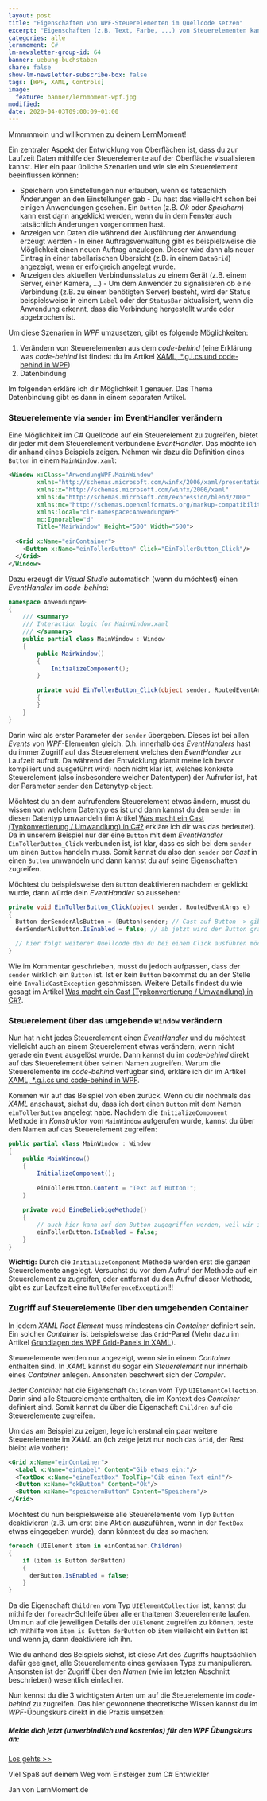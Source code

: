 ```yaml
---
layout: post
title: "Eigenschaften von WPF-Steuerelementen im Quellcode setzen"
excerpt: "Eigenschaften (z.B. Text, Farbe, ...) von Steuerelementen kannst du zur Laufzeit aus dem C# Quellcode ändern."
categories: alle
lernmoment: C#
lm-newsletter-group-id: 64
banner: uebung-buchstaben
share: false
show-lm-newsletter-subscribe-box: false
tags: [WPF, XAML, Controls]
image:
  feature: banner/lernmoment-wpf.jpg
modified:
date: 2020-04-03T09:00:09+01:00
---
```


Mmmmmoin und willkommen zu deinem LernMoment!

Ein zentraler Aspekt der Entwicklung von Oberflächen ist, dass du zur Laufzeit Daten mithilfe der Steuerelemente auf der Oberfläche visualisieren kannst. Hier ein paar übliche Szenarien und wie sie ein Steuerelement beeinflussen können:

- Speichern von Einstellungen nur erlauben, wenn es tatsächlich Änderungen an den Einstellungen gab - Du hast das vielleicht schon bei einigen Anwendungen gesehen. Ein `Button` (z.B. *Ok* oder *Speichern*) kann erst dann angeklickt werden, wenn du in dem Fenster auch tatsächlich Änderungen vorgenommen hast.
- Anzeigen von Daten die während der Ausführung der Anwendung erzeugt werden - In einer Auftragsverwaltung gibt es beispielsweise die Möglichkeit einen neuen Auftrag anzulegen. Dieser wird dann als neuer Eintrag in einer tabellarischen Übersicht (z.B. in einem `DataGrid`) angezeigt, wenn er erfolgreich angelegt wurde.
- Anzeigen des aktuellen Verbindunsstatus zu einem Gerät (z.B. einem Server, einer Kamera, ...) - Um dem Anwender zu signalisieren ob eine Verbindung (z.B. zu einem benötigten Server) besteht, wird der Status beispielsweise in einem `Label` oder der `StatusBar` aktualisiert, wenn die Anwendung erkennt, dass die Verbindung hergestellt wurde oder abgebrochen ist.

Um diese Szenarien in *WPF* umzusetzen, gibt es folgende Möglichkeiten:
1. Verändern von Steuerelementen aus dem *code-behind* (eine Erklärung was *code-behind* ist findest du im Artikel [XAML, *.g.i.cs und code-behind in WPF](/alle/xaml-code-behind/))
2. Datenbindung

Im folgenden erkläre ich dir Möglichkeit 1 genauer. Das Thema Datenbindung gibt es dann in einem separaten Artikel.

### Steuerelemente via `sender` im EventHandler verändern
Eine Möglichkeit im *C#* Quellcode auf ein Steuerelement zu zugreifen, bietet dir jeder mit dem Steuerelement verbundene *EventHandler*. Das möchte ich dir anhand eines Beispiels zeigen. Nehmen wir dazu die Definition eines `Button` in einem `MainWindow.xaml`:

```xml
<Window x:Class="AnwendungWPF.MainWindow"
        xmlns="http://schemas.microsoft.com/winfx/2006/xaml/presentation"
        xmlns:x="http://schemas.microsoft.com/winfx/2006/xaml"
        xmlns:d="http://schemas.microsoft.com/expression/blend/2008"
        xmlns:mc="http://schemas.openxmlformats.org/markup-compatibility/2006"
        xmlns:local="clr-namespace:AnwendungWPF"
        mc:Ignorable="d"
        Title="MainWindow" Height="500" Width="500">
  
  <Grid x:Name="einContainer">
    <Button x:Name="einTollerButton" Click="EinTollerButton_Click"/>
  </Grid>
</Window>
```

Dazu erzeugt dir *Visual Studio* automatisch (wenn du möchtest) einen *EventHandler* im *code-behind*:

```csharp
namespace AnwendungWPF
{
    /// <summary>
    /// Interaction logic for MainWindow.xaml
    /// </summary>
    public partial class MainWindow : Window
    {
        public MainWindow()
        {
            InitializeComponent();
        }

        private void EinTollerButton_Click(object sender, RoutedEventArgs e)
        {
        }
    }
}
```

Darin wird als erster Parameter der `sender` übergeben. Dieses ist bei allen *Events* von *WPF*-Elementen gleich. D.h. innerhalb des *EventHandlers* hast du immer Zugriff auf das Steuerelement welches den *EventHandler* zur Laufzeit aufruft. Da während der Entwicklung (damit meine ich bevor kompiliert und ausgeführt wird) noch nicht klar ist, welches konkrete Steuerelement (also insbesondere welcher Datentypen) der Aufrufer ist, hat der Parameter `sender` den Datenytyp `object`.

Möchtest du an dem aufrufendem Steuerelement etwas ändern, musst du wissen von welchem Datentyp es ist und dann kannst du den `sender` in diesen Datentyp umwandeln (im Artikel [Was macht ein Cast (Typkonvertierung / Umwandlung) in C#?](/csharp-tutorial-deutsch/typkonvertierung-mit-cast/) erkläre ich dir was das bedeutet). Da in unserem Beispiel nur der eine `Button` mit dem *EventHandler* `EinTollerButton_Click` verbunden ist, ist klar, dass es sich bei dem `sender` um einen `Button` handeln muss. Somit kannst du also den `sender` per *Cast* in einen `Button` umwandeln und dann kannst du auf seine Eigenschaften zugreifen.

Möchtest du beispielsweise den `Button` deaktivieren nachdem er geklickt wurde, dann würde dein *EventHandler* so aussehen:

```csharp
private void EinTollerButton_Click(object sender, RoutedEventArgs e)
{
  Button derSenderAlsButton = (Button)sender; // Cast auf Button -> gibt InvalidCastException, wenn sender kein Button ist!
  derSenderAlsButton.IsEnabled = false; // ab jetzt wird der Button grau dargestellt und kann nicht mehr geklickt werden.

  // hier folgt weiterer Quellcode den du bei einem Click ausführen möchtest
}
```

Wie im Kommentar geschrieben, musst du jedoch aufpassen, dass der `sender` wirklich ein `Button` ist. Ist er kein `Button` bekommst du an der Stelle eine `InvalidCastException` geschmissen. Weitere Details findest du wie gesagt im Artikel [Was macht ein Cast (Typkonvertierung / Umwandlung) in C#?](/csharp-tutorial-deutsch/typkonvertierung-mit-cast/).

### Steuerelement über das umgebende `Window` verändern
Nun hat nicht jedes Steuerelement einen *EventHandler* und du möchtest vielleicht auch an einem Steuerelement etwas verändern, wenn nicht gerade ein `Event` ausgelöst wurde. Dann kannst du im *code-behind* direkt auf das Steuerelement über seinen Namen zugreifen. Warum die Steuerelemente im *code-behind* verfügbar sind, erkläre ich dir im Artikel [XAML, *.g.i.cs und code-behind in WPF](/alle/xaml-code-behind/).

Kommen wir auf das Beispiel von eben zurück. Wenn du dir nochmals das *XAML* anschaust, siehst du, dass ich dort einen `Button` mit dem Namen `einTollerButton` angelegt habe. Nachdem die `InitializeComponent` Methode im *Konstruktor* vom `MainWindow` aufgerufen wurde, kannst du über den Namen auf das Steuerelement zugreifen:

```csharp
public partial class MainWindow : Window
{
    public MainWindow()
    {
        InitializeComponent();
        
        einTollerButton.Content = "Text auf Button!";
    }

    private void EineBeliebigeMethode()
    {
        // auch hier kann auf den Button zugegriffen werden, weil wir im Kontext des MainWindow sind.
        einTollerButton.IsEnabled = false;
    }
}
```

**Wichtig:** Durch die `InitializeComponent` Methode werden erst die ganzen Steuerelemente angelegt. Versuchst du vor dem Aufruf der Methode auf ein Steuerelement zu zugreifen, oder entfernst du den Aufruf dieser Methode, gibt es zur Laufzeit eine `NullReferenceException`!!!

### Zugriff auf Steuerelemente über den umgebenden Container
In jedem *XAML Root Element* muss mindestens ein *Container* definiert sein. Ein solcher *Container* ist beispielsweise das `Grid`-Panel (Mehr dazu im Artikel [Grundlagen des WPF Grid-Panels in XAML](/alle/wpf-grid-panel-xaml-grundlagen/)).

Steuerelemente werden nur angezeigt, wenn sie in einem *Container* enthalten sind. In *XAML* kannst du sogar ein *Steuerelement* nur innerhalb eines *Container* anlegen. Ansonsten beschwert sich der *Compiler*.

Jeder *Container* hat die Eigenschaft `Children` vom Typ `UIElementCollection`. Darin sind alle Steuerelemente enthalten, die im Kontext des *Container* definiert sind. Somit kannst du über die Eigenschaft `Children` auf die Steuerelemente zugreifen.

Um das am Beispiel zu zeigen, lege ich erstmal ein paar weitere Steuerelemente im *XAML* an (ich zeige jetzt nur noch das `Grid`, der Rest bleibt wie vorher):

```xml
<Grid x:Name="einContainer">
  <Label x:Name="einLabel" Content="Gib etwas ein:"/>
  <TextBox x:Name="eineTextBox" ToolTip="Gib einen Text ein!"/>
  <Button x:Name="okButton" Content="Ok"/>
  <Button x:Name="speichernButton" Content="Speichern"/>
</Grid>
```

Möchtest du nun beispielsweise alle Steuerelemente vom Typ `Button` deaktivieren (z.B. um erst eine Aktion auszuführen, wenn in der `TextBox` etwas eingegeben wurde), dann könntest du das so machen:

```csharp
foreach (UIElement item in einContainer.Children)
{
    if (item is Button derButton)
    {
      derButton.IsEnabled = false;
    }
}
```

Da die Eigenschaft `Children` vom Typ `UIElementCollection` ist, kannst du mithilfe der `foreach`-Schleife über alle enthaltenen Steuerelemente laufen. Um nun auf die jeweiligen Details der `UIElement` zugreifen zu können, teste ich mithilfe von `item is Button derButton` ob `item` vielleicht ein `Button` ist und wenn ja, dann deaktiviere ich ihn.

Wie du anhand des Beispiels siehst, ist diese Art des Zugriffs hauptsächlich dafür geeignet, alle Steuerelemente eines gewissen Typs zu manipulieren. Ansonsten ist der Zugriff über den *Namen* (wie im letzten Abschnitt beschrieben) wesentlich einfacher.

Nun kennst du die 3 wichtigsten Arten um auf die Steuerelemente im *code-behind* zu zugreifen. Das hier gewonnene theoretische Wissen kannst du im *WPF*-Übungskurs direkt in die Praxis umsetzen:

<div class="subscribe-notice">
  <h5>Melde dich jetzt (unverbindlich und kostenlos) für den WPF Übungskurs an:</h5>
  <a markdown="0" href="{{ site.url }}/lernmail-kurse/wpf-tictactoe-fuer-einsteiger/" class="notice-button">Los gehts >></a>
</div>


Viel Spaß auf deinem Weg vom Einsteiger zum C# Entwickler

Jan von LernMoment.de
